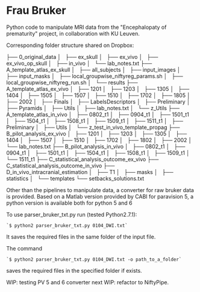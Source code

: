 # Frau Bruker

Python code to manipulate MRI data from the "Encephalopaty of prematurity" project, in collaboration with KU Leuven.

Corresponding folder structure shared on Dropbox:

├── 0_original_data
│   ├── ex_skull
│   ├── ex_vivo
│   ├── ex_vivo_op_skull
│   ├── in_vivo
│   └── lab_notes.txt
├── A_template_atlas_ex_skull
│   ├── all_subjects
│   ├── input_images
│   ├── input_masks
│   ├── local_groupwise_niftyreg_params.sh
│   ├── local_groupwise_niftyreg_run.sh
│   └── results
├── A_template_atlas_ex_vivo
│   ├── 1201
│   ├── 1203
│   ├── 1305
│   ├── 1404
│   ├── 1505
│   ├── 1507
│   ├── 1510
│   ├── 1702
│   ├── 1805
│   ├── 2002
│   ├── Finals
│   ├── LabelsDescriptors
│   ├── Preliminary
│   ├── Pyramids
│   ├── Utils
│   ├── lab_notes.txt
│   └── z_Utils
├── A_template_atlas_in_vivo
│   ├── 0802_t1
│   ├── 0904_t1
│   ├── 1501_t1
│   ├── 1504_t1
│   ├── 1508_t1
│   ├── 1509_t1
│   ├── 1511_t1
│   ├── Preliminary
│   ├── Utils
│   └── z_test_in_vivo_template_propag
├── B_pilot_analysis_ex_vivo
│   ├── 1201
│   ├── 1203
│   ├── 1305
│   ├── 1404
│   ├── 1507
│   ├── 1510
│   ├── 1702
│   ├── 1802
│   ├── 2002
│   └── lab_notes.txt
├── B_pilot_analysis_in_vivo
│   ├── 0802_t1
│   ├── 0904_t1
│   ├── 1501_t1
│   ├── 1504_t1
│   ├── 1508_t1
│   ├── 1509_t1
│   └── 1511_t1
├── C_statistical_analysis_outcome_ex_vivo
├── C_statistical_analysis_outcome_in_vivo
├── D_in_vivo_intracranial_estimation
│   ├── T1
│   ├── masks
│   ├── statistics
│   └── templates
└── setbacks_solutions.txt



Other than the pipelines to manipulate data, a converter for raw bruker data is provided.
Based on a Matlab version provided by CABI for paravision 5, a python version is available both for python 5 and 6

To use parser_bruker_txt.py run (tested Python2.7.1):

    `$ python2 parser_bruker_txt.py 0104_DWI.txt` 

It saves the required files in the same folder of the input file.

The command

    `$ python2 parser_bruker_txt.py 0104_DWI.txt -o path_to_a_folder`

saves the required files in the specified folder if exists. 

WIP: testing PV 5 and 6 converter
next WIP: refactor to NiftyPipe.
